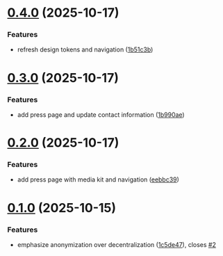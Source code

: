 # [0.4.0](https://github.com/JournalFoundation/journalfoundation.org/compare/v0.3.0...v0.4.0) (2025-10-17)


### Features

* refresh design tokens and navigation ([1b51c3b](https://github.com/JournalFoundation/journalfoundation.org/commit/1b51c3bba7e05157796168774e8f6414115a2cea))

# [0.3.0](https://github.com/JournalFoundation/journalfoundation.org/compare/v0.2.0...v0.3.0) (2025-10-17)


### Features

* add press page and update contact information ([1b990ae](https://github.com/JournalFoundation/journalfoundation.org/commit/1b990aee009ccfffd8e784470852682911c6a5e7))

# [0.2.0](https://github.com/JournalFoundation/journalfoundation.org/compare/v0.1.0...v0.2.0) (2025-10-17)


### Features

* add press page with media kit and navigation ([eebbc39](https://github.com/JournalFoundation/journalfoundation.org/commit/eebbc39dcaa7cbc767547a7ba80f22008565f8d0))

# [0.1.0](https://github.com/JournalFoundation/journalfoundation.org/compare/v0.0.0...v0.1.0) (2025-10-15)


### Features

* emphasize anonymization over decentralization ([1c5de47](https://github.com/JournalFoundation/journalfoundation.org/commit/1c5de47b887abb2a2b3270354a803dba3d188912)), closes [#2](https://github.com/JournalFoundation/journalfoundation.org/issues/2)
